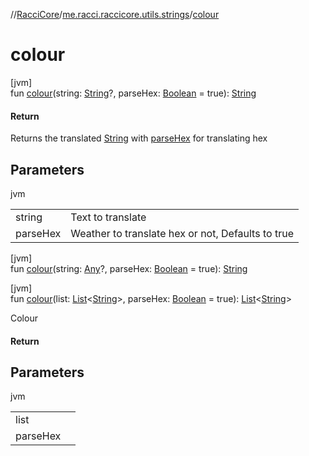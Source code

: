 //[RacciCore](../../index.md)/[me.racci.raccicore.utils.strings](index.md)/[colour](colour.md)

# colour

[jvm]\
fun [colour](colour.md)(string: [String](https://kotlinlang.org/api/latest/jvm/stdlib/kotlin/-string/index.html)?, parseHex: [Boolean](https://kotlinlang.org/api/latest/jvm/stdlib/kotlin/-boolean/index.html) = true): [String](https://kotlinlang.org/api/latest/jvm/stdlib/kotlin/-string/index.html)

#### Return

Returns the translated [String](https://kotlinlang.org/api/latest/jvm/stdlib/kotlin/-string/index.html) with [parseHex](colour.md) for translating hex

## Parameters

jvm

| | |
|---|---|
| string | Text to translate |
| parseHex | Weather to translate hex or not, Defaults to true |

[jvm]\
fun [colour](colour.md)(string: [Any](https://kotlinlang.org/api/latest/jvm/stdlib/kotlin/-any/index.html)?, parseHex: [Boolean](https://kotlinlang.org/api/latest/jvm/stdlib/kotlin/-boolean/index.html) = true): [String](https://kotlinlang.org/api/latest/jvm/stdlib/kotlin/-string/index.html)

[jvm]\
fun [colour](colour.md)(list: [List](https://kotlinlang.org/api/latest/jvm/stdlib/kotlin.collections/-list/index.html)&lt;[String](https://kotlinlang.org/api/latest/jvm/stdlib/kotlin/-string/index.html)&gt;, parseHex: [Boolean](https://kotlinlang.org/api/latest/jvm/stdlib/kotlin/-boolean/index.html) = true): [List](https://kotlinlang.org/api/latest/jvm/stdlib/kotlin.collections/-list/index.html)&lt;[String](https://kotlinlang.org/api/latest/jvm/stdlib/kotlin/-string/index.html)&gt;

Colour

#### Return

## Parameters

jvm

| | |
|---|---|
| list |  |
| parseHex |  |
